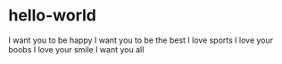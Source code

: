 # hello-world
I want you to be happy 
I want you to be the best 
I love sports 
I love your boobs
I love your smile 
I want you all

